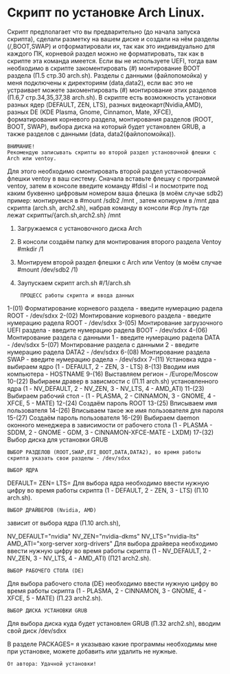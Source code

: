 #     Скрипт по установке Arch Linux.
Скрипт предполагает что вы предварительно (до начала запуска скрипта), сделали разметку на вашем диске и создали на нём разделы (/,BOOT,SWAP) и отформатировали их, так как это индивидуально для каждого ПК, корневой раздел можно не форматировать, так как в скрипте эта команда имеется. Если вы не используете UEFI, тогда вам необходимо в скрипте закоментировать (#) монтирование BOOT раздела (П.5 стр.30 arch.sh). Разделы с данными (файлопомойка) у меня подключены к директориям (data,data2), если вас это не устраивает можете закоментировать (#) монтирование этих разделов (П.6,7 стр.34,35,37,38 arch.sh).
В скрипте есть возможность установки разных ядер (DEFAULT, ZEN, LTS), разных видеокарт(Nvidia,AMD), разных DE (KDE Plasma, Gnome, Cinnamon, Mate, XFCE), форматирования корневого раздела, монтирования разделов (ROOT, BOOT, SWAP), выбора диска на который будет установлен GRUB, а также разделов с данными (data, data2(файлопомойка)).

    ВНИМАНИЕ!
    Рекомендую записывать скрипты во второй раздел установочной флешки с Arch или ventoy.
Для этого необходимо смонтировать второй раздел  установочной флешки ventoy в ваш систему.
    Сначала вставьте флешку с программой ventoy, затем в консоле введите команду #fdisl -l и посмотрите под каким буквенно цифровым номером ваша флешка
    (в моём случае sdb2)
пример:
монтируемся в #mount /sdb2 /mnt , затем копируем в /mnt два скрипта (arch.sh, arch2.sh),
набрав команду в консоли #cp /путь где лежат скрипты/{arch.sh,arch2.sh} /mnt

1. Загружаемся с установочного диска Arch
2. В консоли создаём папку для монтирования второго раздела Ventoy #mkdir /1
3. Монтируем второй раздел флешки с Arch или Ventoy (в моём случае #mount /dev/sdb2 /1)
4. Заупускаем скрипт arch.sh  #/1/arch.sh

        ПРОЦЕСС работы скрипта и ввода данных
1-(01) Форматирование корневого раздела - введите нумерацию радела ROOT - /dev/sdxx
2-(02) Монтирование корневого раздела - введите нумерацию радела ROOT - /dev/sdxx
3-(05) Монтирование загрузочного UEFI раздела - введите нумерацию радела BOOT - /dev/sdxx
4-(06) Монтирование раздела с данными 1 - введите нумерацию радела DATA - /dev/sdxx
5-(07) Монтирование раздела с данными 2 - введите нумерацию радела DATA2 - /dev/sdxx
6-(08) Монтирование раздела SWAP - введите нумерацию радела - /dev/sdxx
7-(11) Установка ядра - выбираем ядро (1 - DEFAULT, 2 - ZEN, 3 - LTS)
8-(13) Вводим имя компьютера - HOSTNAME
9-(16) Выставляем регион - /Europe/Moscow
10-(22) Выбираем дравер в зависмости с (П.11 arch.sh) установленного ядра
(1 - NV_DEFAULT, 2 - NV_ZEN, 3 - NV_LTS, 4 - AMD_ATI)
11-(23) Выбираем рабочий стол - (1 - PLASMA, 2 - CINNAMON, 3 - GNOME, 4 - XFCE, 5 - MATE)
12-(24) Создаём пароль ROOT
13-(25) Вписываем имя пользователя
14-(26) Вписываем такое же имя пользователя для пароля
15-(27) Создаём пароль пользователя
16-(29) Выбираем daemon оконного менеджера в зависимости от рабочего стола
(1 - PLASMA - SDDM, 2 - GNOME - GDM, 3 - CINNAMON-XFCE-MATE - LXDM)
17-(32) Выбор диска для установки GRUB

    ВЫБОР РАЗДЕЛОВ (ROOT,SWAP,EFI_BOOT,DATA,DATA2), во время работы скрипта указать свои разделы - /dev/sdxx

    ВЫБОР ЯДРА
DEFAULT=
    ZEN=
    LTS=
Для выбора ядра необходимо ввести нужную цифру во время работы скрипта (1 - DEFAULT, 2 - ZEN, 3 - LTS) (П.10 arch.sh).

    ВЫБОР ДРАЙВЕРОВ (Nvidia, AMD)
зависит от выбора ядра (П.10 arch.sh),

NV_DEFAULT="nvidia"
    NV_ZEN="nvidia-dkms"
    NV_LTS="nvidia-lts"
   AMD_ATI="xorg-server xorg-drivers"
Для выбора драйвера необходимо ввести нужную цифру во время работы скрипта (1 - NV_DEFAULT, 2 - NV_ZEN, 3 - NV_LTS, 4 - AMD_ATI) (П21 arch2.sh).

    ВЫБОР РАБОЧЕГО СТОЛА (DE)
Для выбора рабочего стола (DE) необходимо ввести нужную цифру во время работы скрипта (1 - PLASMA, 2 - CINNAMON, 3 - GNOME, 4 - XFCE, 5 - MATE)
    (П.23 arch2.sh).

    ВЫБОР ДИСКА УСТАНОВКИ GRUB
Для выбора диска куда будет установлен GRUB (П.32 arch2.sh), вводим свой диск /dev/sdxx

В разделе PACKAGES= я указываю какие программы необходимы мне при установке, можете добавить или удалить не нужные.

    От автора: Удачной установки!
